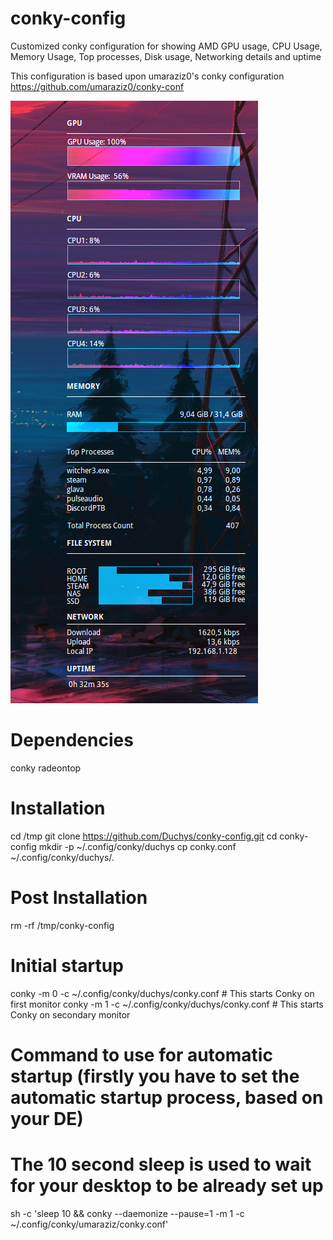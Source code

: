 # conky-config
Customized conky configuration for showing AMD GPU usage, CPU Usage, Memory Usage, Top processes, Disk usage, Networking details and uptime

This configuration is based upon umaraziz0's conky configuration https://github.com/umaraziz0/conky-conf

![example.png](https://raw.githubusercontent.com/duchys/conky-config/main/example.png)

# Dependencies
conky
radeontop

# Installation
cd /tmp
git clone https://github.com/Duchys/conky-config.git
cd conky-config
mkdir -p ~/.config/conky/duchys
cp conky.conf ~/.config/conky/duchys/.

# Post Installation
rm -rf /tmp/conky-config

# Initial startup
conky -m 0 -c ~/.config/conky/duchys/conky.conf # This starts Conky on first monitor
conky -m 1 -c ~/.config/conky/duchys/conky.conf # This starts Conky on secondary monitor

# Command to use for automatic startup (firstly you have to set the automatic startup process, based on your DE)
# The 10 second sleep is used to wait for your desktop to be already set up
sh -c 'sleep 10 && conky --daemonize --pause=1 -m 1 -c ~/.config/conky/umaraziz/conky.conf'
